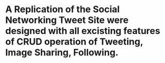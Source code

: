 # A Replication of the Social Networking Tweet Site were designed with all excisting features of CRUD operation of Tweeting, Image Sharing, Following.
